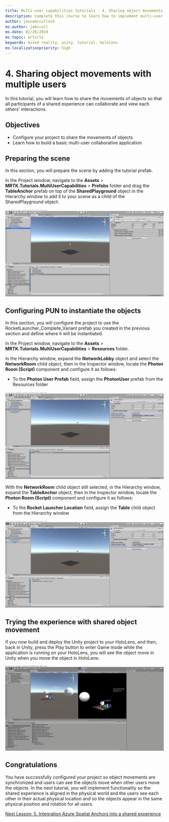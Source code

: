 ```yaml
---
title: Multi-user capabilities tutorials - 4. Sharing object movements with multiple users
description: Complete this course to learn how to implement multi-user shared experiences within a HoloLens 2 application.
author: jessemcculloch
ms.author: jemccull
ms.date: 02/26/2019
ms.topic: article
keywords: mixed reality, unity, tutorial, hololens
ms.localizationpriority: high
---
```


# 4. Sharing object movements with multiple users

In this tutorial, you will learn how to share the movements of objects so that all participants of a shared experience can collaborate and view each others' interactions.

## Objectives

* Configure your project to share the movements of objects
* Learn how to build a basic multi-user collaborative application

## Preparing the scene

In this section, you will prepare the scene by adding the tutorial prefab.

In the Project window, navigate to the **Assets** > **MRTK.Tutorials.MultiUserCapabilities** > **Prefabs** folder and drag the **TableAnchor** prefab on top of the **SharedPlayground** object in the Hierarchy window to add it to your scene as a child of the SharedPlayground object:

![mrlearning-sharing](images/mrlearning-sharing/tutorial3-section1-step1-1.png)

## Configuring PUN to instantiate the objects

In this section, you will configure the project to use the RocketLauncher_Complete_Variant prefab you created in the previous section and define where it will be instantiated.

In the Project window, navigate to the **Assets** > **MRTK.Tutorials.MultiUserCapabilities** > **Resources** folder.

In the Hierarchy window, expand the **NetworkLobby** object and select the **NetworkRoom** child object, then in the Inspector window, locate the **Photon Room (Script)** component and configure it as follows:

* To the **Photon User Prefab** field, assign the **PhotonUser** prefab from the Resources folder

![mrlearning-sharing](images/mrlearning-sharing/tutorial3-section2-step1-1.png)

With the **NetworkRoom** child object still selected, in the Hierarchy window, expand the **TableAnchor** object, then in the Inspector window, locate the **Photon Room (Script)** component and configure it as follows:

* To the **Rocket Launcher Location** field, assign the **Table** child object from the Hierarchy window

![mrlearning-sharing](images/mrlearning-sharing/tutorial3-section2-step1-2.png)

## Trying the experience with shared object movement

If you now build and deploy the Unity project to your HoloLens, and then, back in Unity, press the Play button to enter Game mode while the application is running on your HoloLens, you will see the object move in Unity when you move the object in HoloLens:

<!-- TODO: Create new animated gif -->
![mrlearning-sharing](images/mrlearning-sharing/tutorial3-section3-step1-1.gif)

## Congratulations

You have successfully configured your project so object movements are synchronized and users can see the objects move when other users move the objects. In the next tutorial, you will implement functionality so the shared experience is aligned in the physical world and the users see each other in their actual physical location and so the objects appear in the same physical position and rotation for all users.

<!-- TODO: Change -->
[Next Lesson: 5. Integration Azure Spatial Anchors into a shared experience](mrlearning-sharing(photon)-ch5.md)

